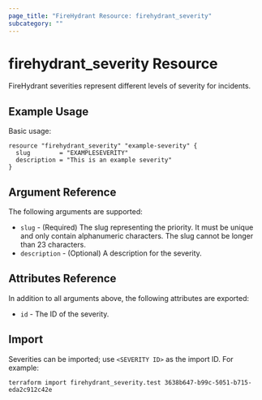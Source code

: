 ```yaml
---
page_title: "FireHydrant Resource: firehydrant_severity"
subcategory: ""
---
```


# firehydrant_severity Resource

FireHydrant severities represent different levels of severity for incidents.

## Example Usage

Basic usage:
```hcl
resource "firehydrant_severity" "example-severity" {
  slug        = "EXAMPLESEVERITY"
  description = "This is an example severity"
}
```

## Argument Reference

The following arguments are supported:

* `slug` - (Required) The slug representing the priority. It must be unique and only contain 
  alphanumeric characters. The slug cannot be longer than 23 characters.
* `description` - (Optional) A description for the severity.

## Attributes Reference

In addition to all arguments above, the following attributes are exported:

* `id` - The ID of the severity.

## Import

Severities can be imported; use `<SEVERITY ID>` as the import ID. For example:

```shell
terraform import firehydrant_severity.test 3638b647-b99c-5051-b715-eda2c912c42e
```
